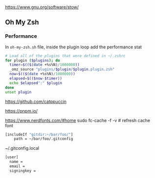 https://www.gnu.org/software/stow/

## Oh My Zsh

### Performance

In `oh-my-zsh.sh` file, inside the plugin loop add the performance stat

```sh
# Load all of the plugins that were defined in ~/.zshrc
for plugin ($plugins); do
  timer=$(($(date +%s%N)/1000000))
  _omz_source "plugins/$plugin/$plugin.plugin.zsh"
  now=$(($(date +%s%N)/1000000))
  elapsed=$(($now-$timer))
  echo $elapsed":" $plugin
done
unset plugin
```

https://github.com/catppuccin

https://pnpm.io/

https://www.nerdfonts.com/#home
sudo fc-cache -f -v # refresh cache font

```sh
[includeIf "gitdir:~/bar/foo/"]
    path = ~/bar/foo/.gitconfig
```

~/.gitconfig.local

```sh
[user]
  name =
  email =
  signingkey =
```
